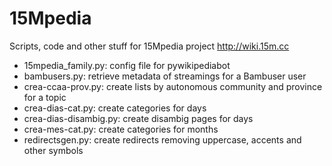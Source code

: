 15Mpedia
========

Scripts, code and other stuff for 15Mpedia project http://wiki.15m.cc

* 15mpedia_family.py: config file for pywikipediabot
* bambusers.py: retrieve metadata of streamings for a Bambuser user
* crea-ccaa-prov.py: create lists by autonomous community and province for a topic
* crea-dias-cat.py: create categories for days
* crea-dias-disambig.py: create disambig pages for days
* crea-mes-cat.py: create categories for months
* redirectsgen.py: create redirects removing uppercase, accents and other symbols
